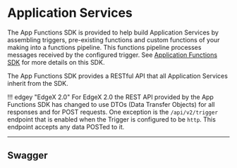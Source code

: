 # Application Services 

The App Functions SDK is provided to help build Application Services by assembling triggers, pre-existing functions and custom functions of your making into a functions pipeline. This functions pipeline processes messages received by the configured trigger.  See [Application Functions SDK](../../microservices/application/ApplicationFunctionsSDK.md) for more details on this SDK.

The App Functions SDK provides a RESTful API that all Application Services inherit from the SDK.

!!! edgey "EdgeX 2.0"
    For EdgeX 2.0 the REST API provided by the App Functions SDK has changed to use DTOs (Data Transfer Objects) for all responses and for POST requests. One exception is the `/api/v2/trigger` endpoint that is enabled when the Trigger is configured to be `http`. This endpoint accepts any data POSTed to it.

---

## Swagger

<swagger-ui src="https://raw.githubusercontent.com/edgexfoundry/app-functions-sdk-go/{{dev_version}}/openapi/{{api_version}}/app-functions-sdk.yaml"/>

